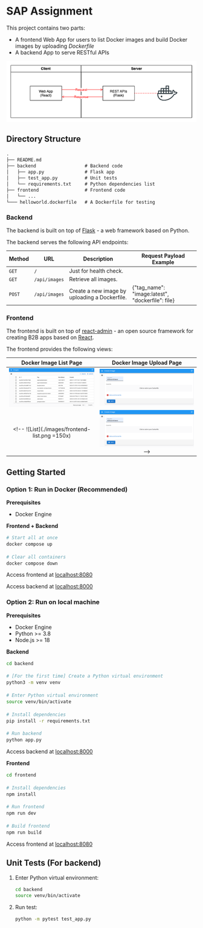 # SAP Assignment

This project contains two parts:

- A frontend Web App for users to list Docker images and build Docker images by uploading *Dockerfile*
- A backend App to serve RESTful APIs

![Architecture](./images/architecture.png)

## Directory Structure

    .
    ├── README.md
    ├── backend                  # Backend code
    │   ├── app.py               # Flask app
    │   ├── test_app.py          # Unit tests
    │   └── requirements.txt     # Python dependencies list
    ├── frontend                 # Frontend code
    │   └── ...
    └─── helloworld.dockerfile   # A Dockerfile for testing

### Backend

The backend is built on top of [Flask](https://flask.palletsprojects.com/en/3.0.x/) - a web framework based on Python.

The backend serves the following API endpoints:

| Method   | URL                                | Description                                  | Request Payload Example                  |
| -------- | ---------------------------------- | -------------------------------------------- | ---------------------------------------- |
| `GET`    | `/`                                | Just for health check.                       |                                          |
| `GET`    | `/api/images`                      | Retrieve all images.                         |                                          |
| `POST`   | `/api/images`                      | Create a new image by uploading a Dockerfile.| {"tag_name": "image:latest", "dockerfile": file} |

### Frontend

The frontend is built on top of [react-admin](https://github.com/marmelab/react-admin) - an open source framework for creating B2B apps based on [React](https://react.dev/).

The frontend provides the following views:

<!-- ![List](./images/frontend-list.png) -->

Docker Image List Page            |  Docker Image Upload Page
:-------------------------:|:-------------------------:
<img src="./images/frontend-list.png" alt="List" width="600"/> | <img src="./images/frontend-upload.png" alt="Upload" width="600"/>
<!-- ![List](./images/frontend-list.png =150x)  |  ![Upload](./images/frontend-upload.png) -->

## Getting Started

### Option 1: Run in Docker (Recommended)

**Prerequisites**

- Docker Engine

**Frontend + Backend**

```sh
# Start all at once
docker compose up

# Clear all containers
docker compose down
```

Access frontend at [localhost:8080](http://localhost:8080)

Access backend at [localhost:8000](http://localhost:8000)

### Option 2: Run on local machine

**Prerequisites**

- Docker Engine
- Python >= 3.8
- Node.js >= 18

**Backend**

```sh
cd backend

# [For the first time] Create a Python virtual environment
python3 -m venv venv

# Enter Python virtual environment
source venv/bin/activate

# Install dependencies
pip install -r requirements.txt

# Run backend
python app.py
```

Access backend at [localhost:8000](http://localhost:8000)

**Frontend**

```sh
cd frontend

# Install dependencies
npm install

# Run frontend
npm run dev

# Build frontend
npm run build
```

Access frontend at [localhost:8080](http://localhost:8080)

## Unit Tests (For backend)

1. Enter Python virtual environment:

    ```sh
    cd backend
    source venv/bin/activate
    ```

2. Run test:

    ```sh
    python -m pytest test_app.py
    ```
